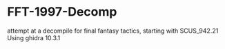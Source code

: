 # FFT-1997-Decomp
attempt at a decompile for final fantasy tactics, starting with SCUS_942.21
Using ghidra 10.3.1
